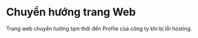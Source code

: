 # Chuyển hướng trang Web
Trang web chuyển hưởng tạm thời đến Profile của công ty khi bị lỗi hosting.
